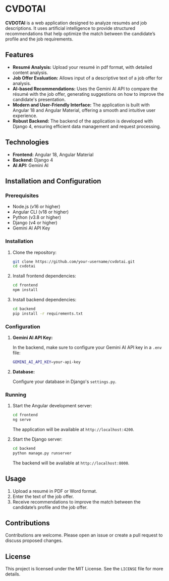 # CVDOTAI

**CVDOTAI** is a web application designed to analyze resumés and job descriptions. It uses artificial intelligence to provide structured recommendations that help optimize the match between the candidate’s profile and the job requirements.

## Features

- **Resumé Analysis:** Upload your resumé in pdf format, with detailed content analysis.
- **Job Offer Evaluation:** Allows input of a descriptive text of a job offer for analysis.
- **AI-based Recommendations:** Uses the Gemini AI API to compare the résumé with the job offer, generating suggestions on how to improve the candidate's presentation.
- **Modern and User-Friendly Interface:** The application is built with Angular 18 and Angular Material, offering a smooth and intuitive user experience.
- **Robust Backend:** The backend of the application is developed with Django 4, ensuring efficient data management and request processing.

## Technologies

- **Frontend:** Angular 18, Angular Material
- **Backend:** Django 4
- **AI API:** Gemini AI

## Installation and Configuration

### Prerequisites

- Node.js (v16 or higher)
- Angular CLI (v18 or higher)
- Python (v3.8 or higher)
- Django (v4 or higher)
- Gemini AI API Key

### Installation

1. Clone the repository:

   ```bash
   git clone https://github.com/your-username/cvdotai.git
   cd cvdotai
   ```

2. Install frontend dependencies:

   ```bash
   cd frontend
   npm install
   ```

3. Install backend dependencies:

   ```bash
   cd backend
   pip install -r requirements.txt
   ```

### Configuration

1. **Gemini AI API Key:**

   In the backend, make sure to configure your Gemini AI API key in a `.env` file:

   ```bash
   GEMINI_AI_API_KEY=your-api-key
   ```

2. **Database:**

   Configure your database in Django's `settings.py`.

### Running

1. Start the Angular development server:

   ```bash
   cd frontend
   ng serve
   ```

   The application will be available at `http://localhost:4200`.

2. Start the Django server:

   ```bash
   cd backend
   python manage.py runserver
   ```

   The backend will be available at `http://localhost:8000`.

## Usage

1. Upload a resumé in PDF or Word format.
2. Enter the text of the job offer.
3. Receive recommendations to improve the match between the candidate’s profile and the job offer.

## Contributions

Contributions are welcome. Please open an issue or create a pull request to discuss proposed changes.

## License

This project is licensed under the MIT License. See the `LICENSE` file for more details.
